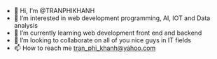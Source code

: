 - 👋 Hi, I’m @TRANPHIKHANH
- 👀 I’m interested in web development programming, AI, IOT and Data analysis
- 🌱 I’m currently learning web development front end and backend
- 💞️ I’m looking to collaborate on all of you nice guys in IT fields
- 📫 How to reach me tran_phi_khanh@yahoo.com

<!---
TRANPHIKHANH/TRANPHIKHANH is a ✨ special ✨ repository because its `README.md` (this file) appears on your GitHub profile.
You can click the Preview link to take a look at your changes.
--->
